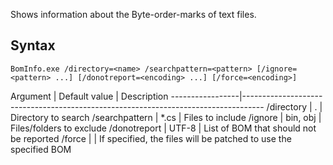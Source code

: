 ﻿Shows information about the Byte-order-marks of text files.

## Syntax

```
BomInfo.exe /directory=<name> /searchpattern=<pattern> [/ignore=<pattern> ...] [/donotreport=<encoding> ...] [/force=<encoding>]
```

Argument         | Default value | Description
-----------------|-----------------------------------------------------------------------------------
/directory       | .             | Directory to search
/searchpattern   | *.cs          | Files to include
/ignore          | bin, obj      | Files/folders to exclude
/donotreport     | UTF-8         | List of BOM that should not be reported
/force           |               | If specified, the files will be patched to use the specified BOM
 